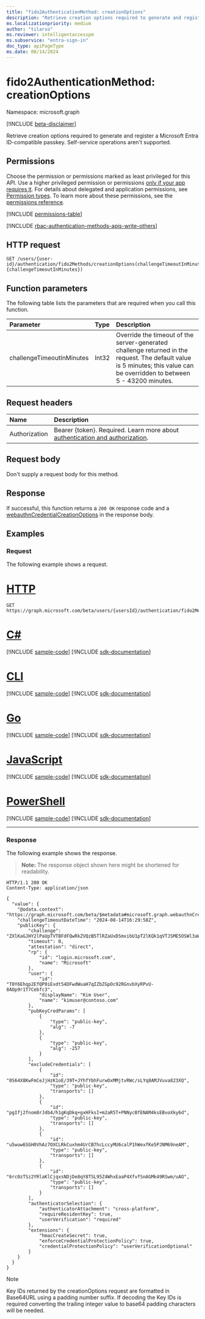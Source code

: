 ```yaml
---
title: "fido2AuthenticationMethod: creationOptions"
description: "Retrieve creation options required to generate and register an Entra ID compatible passkey."
ms.localizationpriority: medium
author: "tilarso"
ms.reviewer: intelligentaccesspm
ms.subservice: "entra-sign-in"
doc_type: apiPageType
ms.date: 08/14/2024
---
```


# fido2AuthenticationMethod: creationOptions

Namespace: microsoft.graph

[!INCLUDE [beta-disclaimer](../../includes/beta-disclaimer.md)]

Retrieve creation options required to generate and register a Microsoft Entra ID-compatible passkey. Self-service operations aren't supported.  

## Permissions

Choose the permission or permissions marked as least privileged for this API. Use a higher privileged permission or permissions [only if your app requires it](/graph/permissions-overview#best-practices-for-using-microsoft-graph-permissions). For details about delegated and application permissions, see [Permission types](/graph/permissions-overview#permission-types). To learn more about these permissions, see the [permissions reference](/graph/permissions-reference).

<!-- { "blockType": "ignored"  } // Note: Removing this line will result in the permissions autogeneration tool overwriting the table. -->
[!INCLUDE [permissions-table](../includes/permissions/fido2authenticationmethod-creationoptions-permissions.md)]

[!INCLUDE [rbac-authentication-methods-apis-write-others](../includes/rbac-for-apis/rbac-authentication-methods-apis-write-others.md)]

## HTTP request

<!-- {
  "blockType": "ignored"
}
-->
``` http
GET /users/{user-id}/authentication/fido2Methods/creationOptions(challengeTimeoutInMinutes={challengeTimeoutInMinutes})
```

## Function parameters

The following table lists the parameters that are required when you call this function.

|Parameter|Type|Description|
|:---|:---|:---|
|challengeTimeoutInMinutes|Int32|Override the timeout of the server-generated challenge returned in the request. The default value is 5 minutes; this value can be overridden to between 5 - 43200 minutes.|  


## Request headers

|Name|Description|
|:---|:---|
|Authorization|Bearer {token}. Required. Learn more about [authentication and authorization](/graph/auth/auth-concepts).|

## Request body

Don't supply a request body for this method.

## Response

If successful, this function returns a `200 OK` response code and a [webauthnCredentialCreationOptions](../resources/webauthncredentialcreationoptions.md) in the response body.

## Examples

### Request

The following example shows a request.
# [HTTP](#tab/http)
<!-- {
  "blockType": "request",
  "name": "fido2authenticationmethodthis.creationoptions"
}
-->
``` http
GET https://graph.microsoft.com/beta/users/{usersId}/authentication/fido2Methods/creationOptions(challengeTimeoutInMinutes=10)
```

# [C#](#tab/csharp)
[!INCLUDE [sample-code](../includes/snippets/csharp/fido2authenticationmethodthiscreationoptions-csharp-snippets.md)]
[!INCLUDE [sdk-documentation](../includes/snippets/snippets-sdk-documentation-link.md)]

# [CLI](#tab/cli)
[!INCLUDE [sample-code](../includes/snippets/cli/fido2authenticationmethodthiscreationoptions-cli-snippets.md)]
[!INCLUDE [sdk-documentation](../includes/snippets/snippets-sdk-documentation-link.md)]

# [Go](#tab/go)
[!INCLUDE [sample-code](../includes/snippets/go/fido2authenticationmethodthiscreationoptions-go-snippets.md)]
[!INCLUDE [sdk-documentation](../includes/snippets/snippets-sdk-documentation-link.md)]

# [JavaScript](#tab/javascript)
[!INCLUDE [sample-code](../includes/snippets/javascript/fido2authenticationmethodthiscreationoptions-javascript-snippets.md)]
[!INCLUDE [sdk-documentation](../includes/snippets/snippets-sdk-documentation-link.md)]

# [PowerShell](#tab/powershell)
[!INCLUDE [sample-code](../includes/snippets/powershell/fido2authenticationmethodthiscreationoptions-powershell-snippets.md)]
[!INCLUDE [sdk-documentation](../includes/snippets/snippets-sdk-documentation-link.md)]

---

### Response

The following example shows the response.
>**Note:** The response object shown here might be shortened for readability.
<!-- {
  "blockType": "response",
  "truncated": true,
  "@odata.type": "microsoft.graph.webauthnCredentialCreationOptions"
}
-->
``` http
HTTP/1.1 200 OK
Content-Type: application/json

{
  "value": {
    "@odata.context": "https://graph.microsoft.com/beta/$metadata#microsoft.graph.webauthnCredentialCreationOptions",
    "challengeTimeoutDateTime": "2024-08-14T16:29:58Z",
    "publicKey": {
        "challenge": "ZXlKaGJHY2lPaUpTVTBFdFQwRkZVQzB5TlRZaUxDSmxibU1pT2lKQk1qVTJSME5OSWl3aWVEVmpJanBiSWsxSlNVUmhSRU5EUVd4...",
        "timeout": 0,
        "attestation": "direct",
        "rp": {
            "id": "login.microsoft.com",
            "name": "Microsoft"
        },
        "user": {
            "id": "T0Y6Ehqp2EfQP0iExdt54DFwdWuaH7qIZbZGpOc92RGnvbXyRPvU-8AOp9r1T7Cebfc3",
            "displayName": "Kim User",
            "name": "kimuser@contoso.com"
        },
        "pubKeyCredParams": [
            {
                "type": "public-key",
                "alg": -7
            },
            {
                "type": "public-key",
                "alg": -257
            }
        ],
        "excludeCredentials": [
            {
                "id": "0S64X8KwFmCeJjHzK1oE/39T+JYhfYbhFurwOxMMjtvRWc/sLYq8AMJVuva823XQ",
                "type": "public-key",
                "transports": []
            },
            {
                "id": "pgIfj2fnom8rJdb4/h1gKqDkq+gxHFksI+m2aR5T+PNNycBfENAM4ksEBvoXky6d",
                "type": "public-key",
                "transports": []
            },
            {
                "id": "u5wuw6SGH0VhAz7OXCLRkCuxhm4UrCB7hcLccyMU6calP1hWexfKe5PJNM69neAM",
                "type": "public-key",
                "transports": []
            },
            {
                "id": "6rc0zTSz2YRlaKlCjqxsNDjDe8qY8TSL95Z4WhxEaaP4XfvfSnAGMk49RSwm/uAO",
                "type": "public-key",
                "transports": []
            }
        ],
        "authenticatorSelection": {
            "authenticatorAttachment": "cross-platform",
            "requireResidentKey": true,
            "userVerification": "required"
        },
        "extensions": {
            "hmacCreateSecret": true,
            "enforceCredentialProtectionPolicy": true,
            "credentialProtectionPolicy": "userVerificationOptional"
        }
    }
  }
}
```

> [!NOTE]
> Key IDs returned by the creationOptions request are formatted in Base64URL using a padding number suffix. If decoding the Key IDs is required converting the trailing integer value to base64 padding characters will be needed. 

